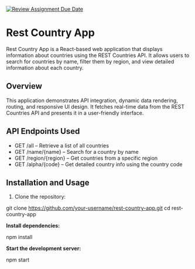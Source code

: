 [![Review Assignment Due Date](https://classroom.github.com/assets/deadline-readme-button-22041afd0340ce965d47ae6ef1cefeee28c7c493a6346c4f15d667ab976d596c.svg)](https://classroom.github.com/a/mNaxAqQD)


# Rest Country App

Rest Country App is a React-based web application that displays information about countries using the REST Countries API. It allows users to search for countries by name, filter them by region, and view detailed information about each country.

## Overview

This application demonstrates API integration, dynamic data rendering, routing, and responsive UI design. It fetches real-time data from the REST Countries API and presents it in a user-friendly interface.

## API Endpoints Used

- GET /all – Retrieve a list of all countries
- GET /name/{name} – Search for a country by name
- GET /region/{region} – Get countries from a specific region
- GET /alpha/{code} – Get detailed country info using the country code

## Installation and Usage

1. Clone the repository:


git clone https://github.com/your-username/rest-country-app.git
cd rest-country-app


**Install dependencies:**

npm install

**Start the development server:**

npm start

